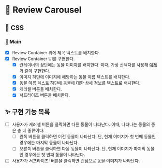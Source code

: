 # 🚀 Review Carousel

## 🎨 CSS

### 📌 Main

- [x] Review Container 위에 제목 텍스트를 배치한다.
- [x] Review Container UI를 구현한다.
  - [x] 컨테이너의 상단에는 동물 이미지를 배치한다. 이때, 가상 선택자를 사용해 [예제](https://vanilla-js-basic-project-3-reviews.netlify.app)와 같이 구현한다.
  - [x] 이미지 하단에 이미지에 해당하는 동물 이름 텍스트를 배치한다.
  - [x] 동물 이름 텍스트 하단에 동물에 대한 상세 정보를 텍스트로 배치한다.
  - [x] 캐러셀 버튼을 배치한다.
  - [x] 서프라이즈 버튼을 배치한다.

## ✨ 구현 기능 목록

- [ ] 사용자가 캐러셀 버튼을 클릭하면 다른 동물이 나타난다. 이때, 나타나는 동물의 종은 총 네 종류이다.
  - [ ] 왼쪽 버튼을 클릭하면 이전 동물이 나타난다. 단, 현재 이미지가 첫 번째 동물인 경우에는 마지막 동물이 나타난다.
  - [ ] 오른쪽 버튼을 클릭하면 다음 동물이 나타난다. 단, 현재 이미지가 마지막 동물인 경우에는 첫 번째 동물이 나타난다.
- [ ] 사용자가 서프라이즈! 버튼을 클릭하면 랜덤으로 동물 이미지가 나타난다.
